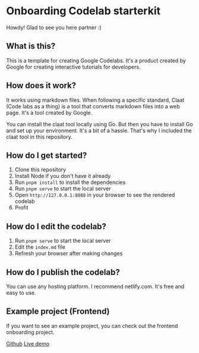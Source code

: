 # Onboarding Codelab starterkit

Howdy! Glad to see you here partner :)

## What is this?

This is a template for creating Google Codelabs. It's a product created by Google for creating interactive tutorials for developers.

## How does it work?

It works using markdown files. When following a specific standard, Claat (Code labs as a thing) is a
tool that converts markdown files into a web page. It's a tool created by Google.

You can install the claat tool locally using Go. But then you have to install Go and set up your environment. It's a bit of a hassle. That's why I included the claat tool in this repository.

## How do I get started?

1. Clone this repository
2. Install Node if you don't have it already
3. Run `pnpm install` to install the dependencies
4. Run `pnpm serve` to start the local server
5. Open `http://127.0.0.1:8080` in your browser to see the rendered codelab
6. Profit

## How do I edit the codelab?

1. Run `pnpm serve` to start the local server
2. Edit the `index.md` file
3. Refresh your browser after making changes

## How do I publish the codelab?

You can use any hosting platform. I recommend netlify.com. It's free and easy to use.

## Example project (Frontend)

If you want to see an example project, you can check out the frontend onboarding project.

[Github](https://github.com/appwise-labs/onboarding-frontend)
[Live demo](https://wisemen-onboarding-frontend.netlify.app/#0)
